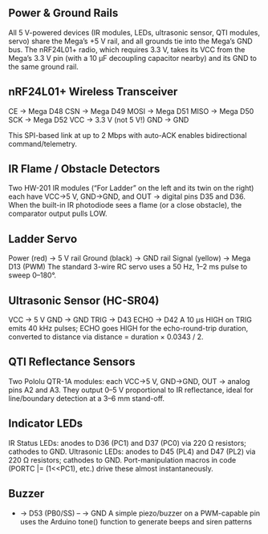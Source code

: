 ## Power & Ground Rails
All 5 V-powered devices (IR modules, LEDs, ultrasonic sensor, QTI modules, servo) share the Mega’s +5 V rail, and all grounds tie into the Mega’s GND bus. 
The nRF24L01+ radio, which requires 3.3 V, takes its VCC from the Mega’s 3.3 V pin (with a 10 µF decoupling capacitor nearby) and its GND to the same ground rail. 

## nRF24L01+ Wireless Transceiver
CE → Mega D48
CSN → Mega D49
MOSI → Mega D51
MISO → Mega D50
SCK → Mega D52
VCC → 3.3 V (not 5 V!)
GND → GND

This SPI-based link at up to 2 Mbps with auto-ACK enables bidirectional command/telemetry.

## IR Flame / Obstacle Detectors
Two HW-201 IR modules (“For Ladder” on the left and its twin on the right) each have VCC→5 V, GND→GND, and OUT → digital pins D35 and D36.
When the built-in IR photodiode sees a flame (or a close obstacle), the comparator output pulls LOW.

## Ladder Servo
Power (red) → 5 V rail
Ground (black) → GND rail
Signal (yellow) → Mega D13 (PWM)
The standard 3-wire RC servo uses a 50 Hz, 1–2 ms pulse to sweep 0–180°.

## Ultrasonic Sensor (HC-SR04)
VCC → 5 V
GND → GND
TRIG → D43
ECHO → D42
A 10 µs HIGH on TRIG emits 40 kHz pulses; ECHO goes HIGH for the echo-round-trip duration, converted to distance via distance = duration × 0.0343 / 2.

## QTI Reflectance Sensors
Two Pololu QTR-1A modules: each VCC→5 V, GND→GND, OUT → analog pins A2 and A3.
They output 0–5 V proportional to IR reflectance, ideal for line/boundary detection at a 3–6 mm stand-off.

## Indicator LEDs
IR Status LEDs: anodes to D36 (PC1) and D37 (PC0) via 220 Ω resistors; cathodes to GND.
Ultrasonic LEDs: anodes to D45 (PL4) and D47 (PL2) via 220 Ω resistors; cathodes to GND.
Port-manipulation macros in code (PORTC |= (1<<PC1), etc.) drive these almost instantaneously.

## Buzzer
+ → D53 (PB0/SS)
– → GND
A simple piezo/buzzer on a PWM-capable pin uses the Arduino tone() function to generate beeps and siren patterns
